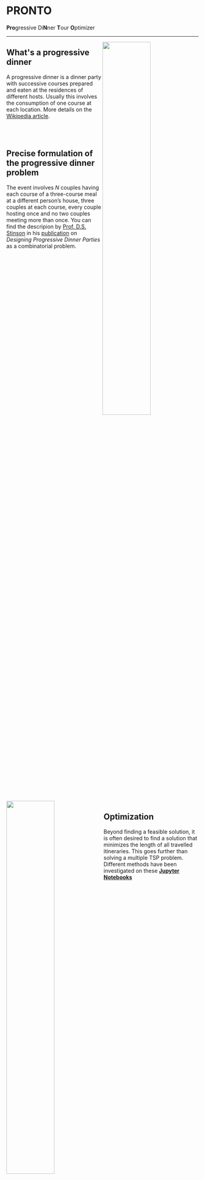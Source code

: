 # PRONTO
**Pro**gressive Di**N**ner **T**our **O**ptimizer 
___

<img align="right" width=50% src="https://github.com/LarsHadidi/PRONTO/assets/12017203/1aaba72c-372e-4810-83ac-b70c35dea0f4">

## What's a progressive dinner 
A progressive dinner is a dinner party with successive courses prepared and eaten at the residences of different hosts.
Usually this involves the consumption of one course at each location. More details on the [Wikipedia article](https://en.wikipedia.org/wiki/Progressive_dinner).

<br/><br/>

## Precise formulation of the progressive dinner problem
The event involves $N$ couples having each course of a three-course meal at a different person’s house, three couples at each course, every couple hosting once and no two couples meeting more than once. You can find the descripion by [Prof. D.S. Stinson](https://cs.uwaterloo.ca/~dstinson/) in his [publication](https://doi.org/10.48550/arXiv.2001.05394) on *Designing Progressive Dinner Parties* as a combinatorial problem.

<br clear="right"/>
<br/><br/>

<img align="left" width=50% src="https://github.com/LarsHadidi/PRONTO/assets/12017203/aa3c4e1a-d7b1-4c07-95ed-bb85e0a756b8">

## Optimization
Beyond finding a feasible solution, it is often desired to find a solution that minimizes the length of all travelled itineraries. This goes further than solving a multiple TSP problem.
Different methods have been investigated on these [**Jupyter Notebooks**](https://github.com/LarsHadidi/PRONTO/tree/research/research)

<br clear="left"/>

